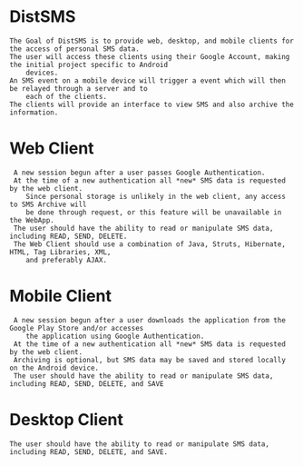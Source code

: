 DistSMS
=======

	The Goal of DistSMS is to provide web, desktop, and mobile clients for the access of personal SMS data.
	The user will access these clients using their Google Account, making the initial project specific to Android 
		devices.
	An SMS event on a mobile device will trigger a event which will then be relayed through a server and to 
		each of the clients.
	The clients will provide an interface to view SMS and also archive the information.

Web Client
==========

	 A new session begun after a user passes Google Authentication.
	 At the time of a new authentication all *new* SMS data is requested by the web client.
		Since personal storage is unlikely in the web client, any access to SMS Archive will
		be done through request, or this feature will be unavailable in the WebApp.
	 The user should have the ability to read or manipulate SMS data, including READ, SEND, DELETE.
	 The Web Client should use a combination of Java, Struts, Hibernate, HTML, Tag Libraries, XML,
		and preferably AJAX.

Mobile Client
=============
	
	 A new session begun after a user downloads the application from the Google Play Store and/or accesses
		the application using Google Authentication.
	 At the time of a new authentication all *new* SMS data is requested by the web client.
	 Archiving is optional, but SMS data may be saved and stored locally on the Android device.
	 The user should have the ability to read or manipulate SMS data, including READ, SEND, DELETE, and SAVE

Desktop Client
==============

	The user should have the ability to read or manipulate SMS data, including READ, SEND, DELETE, and SAVE.
